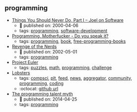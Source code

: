 programming 
---
* [Things You Should Never Do, Part I – Joel on Software](https://www.joelonsoftware.com/2000/04/06/things-you-should-never-do-part-i/)
    * :calendar: published on: 2000-04-06
    * tags: [programming](../tags/programming.md), [software-development](../tags/software-development.md)
* [Programming, Motherfucker - Do you speak it?](http://programming-motherfucker.com/)
    * tags: [programming](../tags/programming.md), [book](../tags/book.md), [free-programming-books](../tags/free-programming-books.md)
* [Revenge of the Nerds](http://www.paulgraham.com/icad.html)
    * :calendar: published on: 2002-05-01
    * tags: [programming](../tags/programming.md)
* [Project Euler](https://projecteuler.net/)
    * tags: [puzzles](../tags/puzzles.md), [math](../tags/math.md), [programming](../tags/programming.md), [challenge](../tags/challenge.md)
* [Lobsters](https://lobste.rs/)
    * tags: [compsci](../tags/compsci.md), [plt](../tags/plt.md), [feed](../tags/feed.md), [news](../tags/news.md), [aggregator](../tags/aggregator.md), [community](../tags/community.md), [programming](../tags/programming.md), [coding](../tags/coding.md)
    * :octocat: [github url](https://github.com/lobsters/lobsters)
* [The programming talent myth](https://lwn.net/Articles/641779/)
    * :calendar: published on: 2014-04-25
    * tags: [programming](../tags/programming.md)

